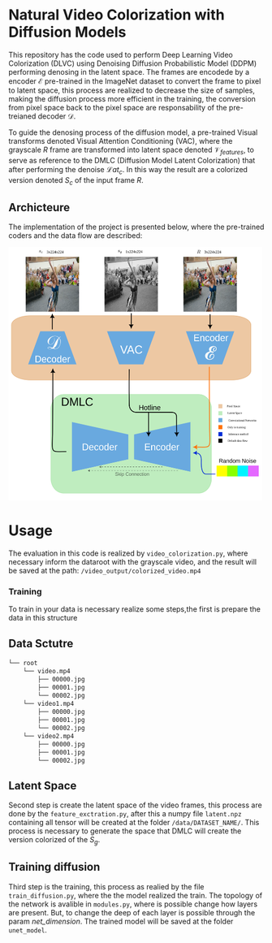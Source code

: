 # Natural Video Colorization with Diffusion Models

This repository has the code used to perform Deep Learning Video Colorization (DLVC) using Denoising Diffusion Probabilistic Model (DDPM) performing denosing in the latent space. The frames are encodede by a encoder $\mathcal{E}$ pre-trained in the ImageNet dataset to convert the frame to pixel to latent space, this process are realized to decrease the size of samples, making the diffusion process more efficient in the training, the conversion from pixel space back to the pixel space are responsability of the pre-treianed decoder $\mathcal{D}$.

To guide the denosing process of the diffusion model, a pre-trained Visual transforms denoted Visual Attention Conditioning (VAC), where the grayscale $R$ frame are transformed into latent space denoted $\mathcal{V}_{features}$, to serve as reference to the DMLC (Diffusion Model Latent Colorization) that after performing the denoise $\mathcal{L}at_c$. In this way the result are a colorized version denoted $S_{c}$ of the input frame $R$.

## Archicteure
The implementation of the project is presented below, where the pre-trained coders and the data flow are described:

<img src="readme/network.svg" alt="Model Workflow" style="height: 500px; width:500px;"/>

# Usage
The evaluation in this code is realized by ```video_colorization.py```, where necessary inform the dataroot with the grayscale video, and the result will be saved at the path: ```/video_output/colorized_video.mp4```

### Training
To train in your data is necessary realize some steps,the first is prepare the data in this structure

## Data Sctutre
```
└── root
    └── video.mp4
        ├── 00000.jpg
        ├── 00001.jpg
        └── 00002.jpg
    └── video1.mp4
        ├── 00000.jpg
        ├── 00001.jpg
        └── 00002.jpg
    └── video2.mp4
        ├── 00000.jpg
        ├── 00001.jpg
        └── 00002.jpg
```

## Latent Space
Second step is create the latent space of the video frames, this process are done by the ```feature_exctration.py```, after this a numpy file ```latent.npz``` containing all tensor will be created at the folder ```/data/DATASET_NAME/```. This process is necessary to generate the space that DMLC will create the version colorized of the $S_{g}$.

## Training diffusion
Third step is the training, this process as realied by the file ```train_diffusion.py```, where the the model realized the train. The topology of the network is avalible in ```modules.py```, where is possible change how layers are present. But, to change the deep of each layer is possible through the param *net_dimension*. The trained model will be saved at the folder ```unet_model```.